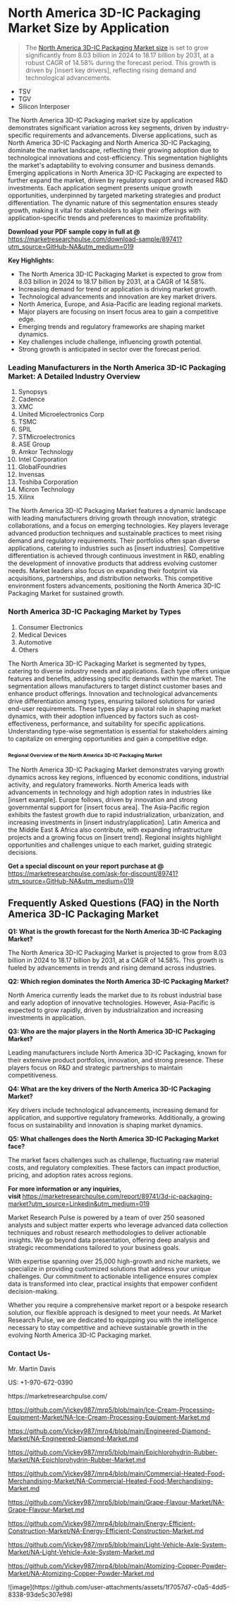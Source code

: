 <h1>North America 3D-IC Packaging Market&nbsp;Size by Application</h1><blockquote><p>The <a href="https://marketresearchpulse.com/download-sample/89741?utm_source=GitHub-NA&amp;utm_medium=019">North America 3D-IC Packaging Market size</a> is set to grow significantly from 8.03 billion in 2024 to 18.17 billion by 2031, at a robust CAGR of 14.58% during the forecast period. This growth is driven by [insert key drivers], reflecting rising demand and technological advancements.</p></blockquote><ul><li>TSV<li> TGV<li> Silicon Interposer</li></ul><p>The North America 3D-IC Packaging market size by application demonstrates significant variation across key segments, driven by industry-specific requirements and advancements. Diverse applications, such as North America 3D-IC Packaging and North America 3D-IC Packaging, dominate the market landscape, reflecting their growing adoption due to technological innovations and cost-efficiency. This segmentation highlights the market's adaptability to evolving consumer and business demands. Emerging applications in North America 3D-IC Packaging are expected to further expand the market, driven by regulatory support and increased R&D investments. Each application segment presents unique growth opportunities, underpinned by targeted marketing strategies and product differentiation. The dynamic nature of this segmentation ensures steady growth, making it vital for stakeholders to align their offerings with application-specific trends and preferences to maximize profitability.</p><p><strong>Download your PDF sample copy in full at @ </strong><a href="https://marketresearchpulse.com/download-sample/89741?utm_source=GitHub-NA&amp;utm_medium=019">https://marketresearchpulse.com/download-sample/89741?utm_source=GitHub-NA&amp;utm_medium=019</a></p><p><strong>Key Highlights: </strong></p><ul><li>The North America 3D-IC Packaging Market is expected to grow from 8.03 billion in 2024 to 18.17 billion by 2031, at a CAGR of 14.58%.</li><li>Increasing demand for trend or application is driving market growth.</li><li>Technological advancements and innovation are key market drivers.</li><li>North America, Europe, and Asia-Pacific are leading regional markets.</li><li>Major players are focusing on insert focus area to gain a competitive edge.</li><li>Emerging trends and regulatory frameworks are shaping market dynamics.</li><li>Key challenges include challenge, influencing growth potential.</li><li>Strong growth is anticipated in sector over the forecast period.</li></ul><h3>Leading Manufacturers in the North America 3D-IC Packaging Market: A Detailed Industry Overview</h3><ol><li>Synopsys</li><li>Cadence</li><li>XMC</li><li>United Microelectronics Corp</li><li>TSMC</li><li>SPIL</li><li>STMicroelectronics</li><li>ASE Group</li><li>Amkor Technology</li><li>Intel Corporation</li><li>GlobalFoundries</li><li>Invensas</li><li>Toshiba Corporation</li><li>Micron Technology</li><li>Xilinx</li></ol><div class="flex max-w-full flex-col flex-grow"><div class="min-h-8 text-message flex w-full flex-col items-end gap-2 whitespace-normal break-words [.text-message+&amp;]:mt-5" dir="auto" data-message-author-role="assistant" data-message-id="fd8432e4-4910-450d-b182-61b7bfb0a01f" data-message-model-slug="gpt-4o"><div class="flex w-full flex-col gap-1 empty:hidden first:pt-[3px]"><div class="markdown prose w-full break-words dark:prose-invert light"><p>The North America 3D-IC Packaging Market features a dynamic landscape with leading manufacturers driving growth through innovation, strategic collaborations, and a focus on emerging technologies. Key players leverage advanced production techniques and sustainable practices to meet rising demand and regulatory requirements. Their portfolios often span diverse applications, catering to industries such as [insert industries]. Competitive differentiation is achieved through continuous investment in R&amp;D, enabling the development of innovative products that address evolving customer needs. Market leaders also focus on expanding their footprint via acquisitions, partnerships, and distribution networks. This competitive environment fosters advancements, positioning the North America 3D-IC Packaging Market for sustained growth.</p></div></div></div></div><h3>North America 3D-IC Packaging Market by Types</h3><ol><li>Consumer Electronics<li> Medical Devices<li> Automotive<li> Others</li></ol><div class="flex max-w-full flex-col flex-grow"><div class="min-h-8 text-message flex w-full flex-col items-end gap-2 whitespace-normal break-words [.text-message+&amp;]:mt-5" dir="auto" data-message-author-role="assistant" data-message-id="084470be-0bb7-4664-bddf-5156b4f41249" data-message-model-slug="gpt-4o-mini"><div class="flex w-full flex-col gap-1 empty:hidden first:pt-[3px]"><div class="markdown prose w-full break-words dark:prose-invert light"><p>The North America 3D-IC Packaging Market is segmented by types, catering to diverse industry needs and applications. Each type offers unique features and benefits, addressing specific demands within the market. The segmentation allows manufacturers to target distinct customer bases and enhance product offerings. Innovation and technological advancements drive differentiation among types, ensuring tailored solutions for varied end-user requirements. These types play a pivotal role in shaping market dynamics, with their adoption influenced by factors such as cost-effectiveness, performance, and suitability for specific applications. Understanding type-wise segmentation is essential for stakeholders aiming to capitalize on emerging opportunities and gain a competitive edge.</p></div></div></div></div><h3><span style="font-size: 11px;">Regional Overview of the North America 3D-IC Packaging Market</span></h3><div class="flex max-w-full flex-col flex-grow"><div class="min-h-8 text-message flex w-full flex-col items-end gap-2 whitespace-normal break-words [.text-message+&amp;]:mt-5" dir="auto" data-message-author-role="assistant" data-message-id="e9038762-ce64-4e30-91c9-9bd413514231" data-message-model-slug="gpt-4o-mini"><div class="flex w-full flex-col gap-1 empty:hidden first:pt-[3px]"><div class="markdown prose w-full break-words dark:prose-invert light"><p>The North America 3D-IC Packaging Market demonstrates varying growth dynamics across key regions, influenced by economic conditions, industrial activity, and regulatory frameworks. North America leads with advancements in technology and high adoption rates in industries like [insert example]. Europe follows, driven by innovation and strong governmental support for [insert focus area]. The Asia-Pacific region exhibits the fastest growth due to rapid industrialization, urbanization, and increasing investments in [insert industry/application]. Latin America and the Middle East &amp; Africa also contribute, with expanding infrastructure projects and a growing focus on [insert trend]. Regional insights highlight opportunities and challenges unique to each market, guiding strategic decisions.</p></div></div></div></div><p><strong>Get a special discount on your report purchase at @ </strong><a href="https://marketresearchpulse.com/ask-for-discount/89741?utm_source=GitHub-NA&amp;utm_medium=019">https://marketresearchpulse.com/ask-for-discount/89741?utm_source=GitHub-NA&amp;utm_medium=019</a></p><h2>Frequently Asked Questions (FAQ) in the North America 3D-IC Packaging Market</h2><p><strong>Q1: What is the growth forecast for the North America 3D-IC Packaging Market?</strong></p><p>The North America 3D-IC Packaging Market is projected to grow from 8.03 billion in 2024 to 18.17 billion by 2031, at a CAGR of 14.58%. This growth is fueled by advancements in trends and rising demand across industries.</p><p><strong>Q2: Which region dominates the North America 3D-IC Packaging Market?</strong></p><p>North America currently leads the market due to its robust industrial base and early adoption of innovative technologies. However, Asia-Pacific is expected to grow rapidly, driven by industrialization and increasing investments in application.</p><p><strong>Q3: Who are the major players in the North America 3D-IC Packaging Market?</strong></p><p>Leading manufacturers include North America 3D-IC Packaging, known for their extensive product portfolios, innovation, and strong presence. These players focus on R&amp;D and strategic partnerships to maintain competitiveness.</p><p><strong>Q4: What are the key drivers of the North America 3D-IC Packaging Market?</strong></p><p>Key drivers include technological advancements, increasing demand for application, and supportive regulatory frameworks. Additionally, a growing focus on sustainability and innovation is shaping market dynamics.</p><p><strong>Q5: What challenges does the North America 3D-IC Packaging Market face?</strong></p><p>The market faces challenges such as challenge, fluctuating raw material costs, and regulatory complexities. These factors can impact production, pricing, and adoption rates across regions.</p><p><strong>For more information or any inquiries, visit&nbsp;</strong><a href="https://marketresearchpulse.com/report/89741/3d-ic-packaging-market?utm_source=Linkedin&utm_medium=019">https://marketresearchpulse.com/report/89741/3d-ic-packaging-market?utm_source=Linkedin&utm_medium=019</a></p><p>Market Research Pulse is powered by a team of over 250 seasoned analysts and subject matter experts who leverage advanced data collection techniques and robust research methodologies to deliver actionable insights. We go beyond data presentation, offering deep analysis and strategic recommendations tailored to your business goals.</p><p>With expertise spanning over 25,000 high-growth and niche markets, we specialize in providing customized solutions that address your unique challenges. Our commitment to actionable intelligence ensures complex data is transformed into clear, practical insights that empower confident decision-making.</p><p>Whether you require a comprehensive market report or a bespoke research solution, our flexible approach is designed to meet your needs. At Market Research Pulse, we are dedicated to equipping you with the intelligence necessary to stay competitive and achieve sustainable growth in the evolving North America 3D-IC Packaging market.</p><h3><strong>Contact Us-</strong></h3><p>Mr. Martin Davis</p><p>US: +1-970-672-0390</p><p>https://marketresearchpulse.com/</p><p><a href="https://github.com/Vickey987/mrp5/blob/main/Ice-Cream-Processing-Equipment-Market/NA-Ice-Cream-Processing-Equipment-Market.md">https://github.com/Vickey987/mrp5/blob/main/Ice-Cream-Processing-Equipment-Market/NA-Ice-Cream-Processing-Equipment-Market.md</a></p><p><a href="https://github.com/Vickey987/mrp4/blob/main/Engineered-Diamond-Market/NA-Engineered-Diamond-Market.md">https://github.com/Vickey987/mrp4/blob/main/Engineered-Diamond-Market/NA-Engineered-Diamond-Market.md</a></p><p><a href="https://github.com/Vickey987/mrp5/blob/main/Epichlorohydrin-Rubber-Market/NA-Epichlorohydrin-Rubber-Market.md">https://github.com/Vickey987/mrp5/blob/main/Epichlorohydrin-Rubber-Market/NA-Epichlorohydrin-Rubber-Market.md</a></p><p><a href="https://github.com/Vickey987/mrp4/blob/main/Commercial-Heated-Food-Merchandising-Market/NA-Commercial-Heated-Food-Merchandising-Market.md">https://github.com/Vickey987/mrp4/blob/main/Commercial-Heated-Food-Merchandising-Market/NA-Commercial-Heated-Food-Merchandising-Market.md</a></p><p><a href="https://github.com/Vickey987/mrp5/blob/main/Grape-Flavour-Market/NA-Grape-Flavour-Market.md">https://github.com/Vickey987/mrp5/blob/main/Grape-Flavour-Market/NA-Grape-Flavour-Market.md</a></p><p><a href="https://github.com/Vickey987/mrp4/blob/main/Energy-Efficient-Construction-Market/NA-Energy-Efficient-Construction-Market.md">https://github.com/Vickey987/mrp4/blob/main/Energy-Efficient-Construction-Market/NA-Energy-Efficient-Construction-Market.md</a></p><p><a href="https://github.com/Vickey987/mrp5/blob/main/Light-Vehicle-Axle-System-Market/NA-Light-Vehicle-Axle-System-Market.md">https://github.com/Vickey987/mrp5/blob/main/Light-Vehicle-Axle-System-Market/NA-Light-Vehicle-Axle-System-Market.md</a></p><p><a href="https://github.com/Vickey987/mrp4/blob/main/Atomizing-Copper-Powder-Market/NA-Atomizing-Copper-Powder-Market.md">https://github.com/Vickey987/mrp4/blob/main/Atomizing-Copper-Powder-Market/NA-Atomizing-Copper-Powder-Market.md</a></p>
![image](https://github.com/user-attachments/assets/1f7057d7-c0a5-4dd5-8338-93de5c307e98)
